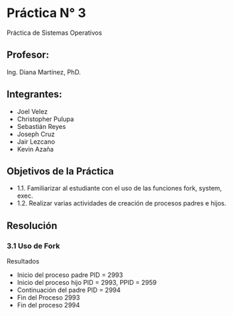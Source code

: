 # Práctica N° 3
Práctica de Sistemas Operativos 

## Profesor:
Ing. Diana Martínez, PhD.

## Integrantes:
* Joel Velez
* Christopher Pulupa
* Sebastián Reyes
* Joseph Cruz
* Jair Lezcano
* Kevin Azaña

## Objetivos de la Práctica
* 1.1. Familiarizar al estudiante con el uso de las funciones fork, system, exec.
* 1.2. Realizar varias actividades de creación de procesos padres e hijos.

## Resolución
### 3.1 Uso de Fork
Resultados
* Inicio del proceso padre PID = 2993
* Inicio del proceso hijo PID = 2993, PPID = 2959
* Continuación del padre PID = 2994
* Fin del Proceso 2993
* Fin del proceso 2994
